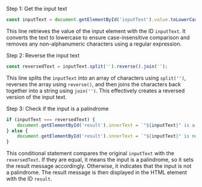 
Step 1: Get the input text
```javascript
const inputText = document.getElementById('inputText').value.toLowerCase();
```
This line retrieves the value of the input element with the ID `inputText`. It converts the text to lowercase to ensure case-insensitive comparison and removes any non-alphanumeric characters using a regular expression.

Step 2: Reverse the input text
```javascript
const reversedText = inputText.split('').reverse().join('');
```
This line splits the `inputText` into an array of characters using `split('')`, reverses the array using `reverse()`, and then joins the characters back together into a string using `join('')`. This effectively creates a reversed version of the input text.

Step 3: Check if the input is a palindrome
```javascript
if (inputText === reversedText) {
    document.getElementById('result').innerText = `"${inputText}" is a palindrome.`;
} else {
    document.getElementById('result').innerText = `"${inputText}" is not a palindrome.`;
}
```
This conditional statement compares the original `inputText` with the `reversedText`. If they are equal, it means the input is a palindrome, so it sets the result message accordingly. Otherwise, it indicates that the input is not a palindrome. The result message is then displayed in the HTML element with the ID `result`.